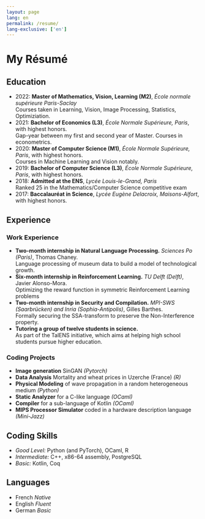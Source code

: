 ```yaml
---
layout: page
lang: en
permalink: /resume/
lang-exclusive: ['en']
---
```




My Résumé
============


## Education

- 2022: **Master of Mathematics, Vision, Learning (M2)**,
*École normale supérieure Paris-Saclay*  
Courses taken in Learning, Vision, Image Processing, Statistics, Optimiziation.
- 2021: **Bachelor of Economics (L3)**,
*École Normale Supérieure, Paris*,
with highest honors.  
Gap-year between my first and second year of Master. Courses in econometrics.
- 2020: **Master of Computer Science (M1)**,
*École Normale Supérieure, Paris*,
with highest honors.  
Courses in Machine Learning and Vision notably.
- 2019: **Bachelor of Computer Science (L3)**,
*École Normale Supérieure, Paris*,
with highest honors.
- 2018: **Admitted at the ENS**,
*Lycée Louis-le-Grand, Paris*  
Ranked 25 in the Mathematics/Computer Science competitive exam
- 2017: **Baccalauréat in Science**,
*Lycée Eugène Delacroix, Maisons-Alfort*,
with highest honors.

## Experience
### Work Experience

- **Two-month internship in Natural Language Processing.**
*Sciences Po (Paris)*, Thomas Chaney.  
Language processing of museum data to build a model of technological growth.
- **Six-month internship in Reinforcement Learning.**
*TU Delft (Delft)*, Javier Alonso-Mora.  
Optimizing the reward function in symmetric Reinforcement Learning problems
- **Two-month internship in Security and Compilation.**
*MPI-SWS (Saarbrücken) and Inria (Sophia-Antipolis)*, Gilles Barthes.  
Formally securing the SSA-transform to preserve the Non-Interference property.
- **Tutoring a group of twelve students in science.**  
As part of the TalENS initiative, which aims at helping high school students pursue higher education.

### Coding Projects

- **Image generation** SinGAN *(Pytorch)*
- **Data Analysis** Mortality and wheat prices in Uzerche (France) *(R)*
- **Physical Modeling** of wave propagation in a random heterogeneous medium *(Python)*
- **Static Analyzer** for a C-like language *(OCaml)*
- **Compiler** for a sub-language of Kotlin *(OCaml)*
- **MIPS Processor Simulator** coded in a hardware description language *(Mini-Jazz)*

## Coding Skills

- *Good Level:* Python (and PyTorch), OCaml, R
- *Intermediate:* C++, x86-64 assembly, PostgreSQL
- *Basic:* Kotlin, Coq

## Languages

- French *Native*
- English *Fluent*
- German *Basic*









